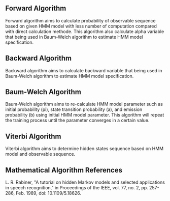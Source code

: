 <h2> Forward Algorithm </h2>
Forward algorithm aims to calculate probability of observable sequence based on given HMM model with less number of computation compared with direct calculation methode. This algorithm also calculate alpha variable that being used in Baum-Welch algorithm to estimate HMM model specification.

<h2> Backward Algorithm </h2>
Backward algorithm aims to calculate backward variable that being used in Baum-Welch algorithm to estimate HMM model specification.

<h2> Baum-Welch Algorithm </h2>
Baum-Welch algorithm aims to re-calculate HMM model parameter such as initial probability (pi), state transition probability (a), and emission probability (b) using initial HMM model parameter. This algorithm will repeat the training process until the parameter converges in a certain value.

<h2> Viterbi Algorithm </h2>
Viterbi algorithm aims to determine hidden states sequence based on HMM model and observable sequence.

<h2> Mathematical Algorithm References </h2>
L. R. Rabiner, "A tutorial on hidden Markov models and selected applications in speech recognition," in Proceedings of the IEEE, vol. 77, no. 2, pp. 257-286, Feb. 1989, doi: 10.1109/5.18626.
